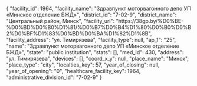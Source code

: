 {
    "facility_id": 1964,
    "facility_name": "Здравпункт моторвагонного депо УП «Минское отделение БЖД»",
    "district_id": "7-02-9",
    "district_name": "Центральный район, Минск",
    "facility_url": "https:\/\/38gp.by\/%D0%BE-%D0%BD%D0%B0%D1%81\/%D0%B7%D0%B4%D1%80%D0%B0%D0%B2%D0%BF%D1%83%D0%BD%D0%BA%D1%82%D1%8B",
    "facility_address": "ул. Тимирязева",
    "facility_type": null,
    "ap_1": "25",
    "name": "Здравпункт моторвагонного депо УП «Минское отделение БЖД»",
    "state": "public institution",
    "stats": [],
    "med_id": 430,
    "address": "ул. Тимирязева",
    "devices": [],
    "coord_x_y": null,
    "place_name": "Минск",
    "place_type": "city",
    "localties_key": 57,
    "year_of_closing": null,
    "year_of_opening": "0",
    "healthcare_facility_key": 1964,
    "administrative_division_id": "7-02-9"
}